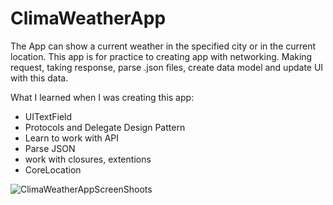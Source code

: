 # ClimaWeatherApp

The App can show a current weather in the specified city or in the current location.
This app is for practice to creating app with networking. Making request, taking response, parse .json files, create data model and update UI with this data.

What I learned when I was creating this app:
 - UITextField
 - Protocols and Delegate Design Pattern
 - Learn to work with API 
 - Parse JSON
 - work with closures, extentions
 - CoreLocation

![ClimaWeatherAppScreenShoots](https://user-images.githubusercontent.com/68674699/131225802-87ffc3b6-41e6-46fd-a940-1eda9c379139.png)


